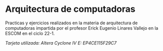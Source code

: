# Arquitectura de computadoras
Practicas y ejercicios realizados en la materia de arquitectura de computadoras impartida por el profesor Erick Eugenio Linares Vallejo en la ESCOM en el ciclo 22-1.

*Tarjeta utilizada: Altera Cyclone IV E: EP4CE115F29C7*
